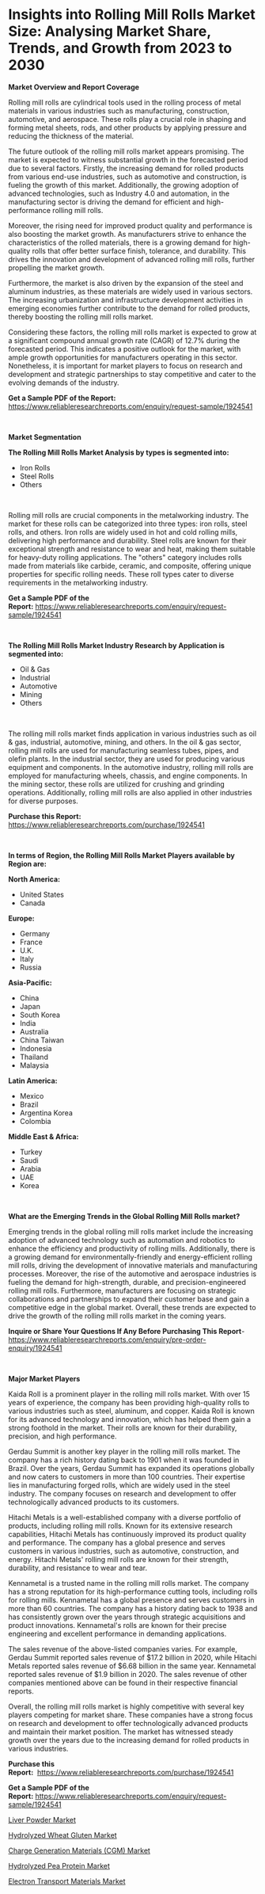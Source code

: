 <p><h1>Insights into Rolling Mill Rolls Market Size: Analysing Market Share, Trends, and Growth from 2023 to 2030</h1></p><p><strong>Market Overview and Report Coverage</strong></p>
<p><p>Rolling mill rolls are cylindrical tools used in the rolling process of metal materials in various industries such as manufacturing, construction, automotive, and aerospace. These rolls play a crucial role in shaping and forming metal sheets, rods, and other products by applying pressure and reducing the thickness of the material.</p><p>The future outlook of the rolling mill rolls market appears promising. The market is expected to witness substantial growth in the forecasted period due to several factors. Firstly, the increasing demand for rolled products from various end-use industries, such as automotive and construction, is fueling the growth of this market. Additionally, the growing adoption of advanced technologies, such as Industry 4.0 and automation, in the manufacturing sector is driving the demand for efficient and high-performance rolling mill rolls.</p><p>Moreover, the rising need for improved product quality and performance is also boosting the market growth. As manufacturers strive to enhance the characteristics of the rolled materials, there is a growing demand for high-quality rolls that offer better surface finish, tolerance, and durability. This drives the innovation and development of advanced rolling mill rolls, further propelling the market growth.</p><p>Furthermore, the market is also driven by the expansion of the steel and aluminum industries, as these materials are widely used in various sectors. The increasing urbanization and infrastructure development activities in emerging economies further contribute to the demand for rolled products, thereby boosting the rolling mill rolls market.</p><p>Considering these factors, the rolling mill rolls market is expected to grow at a significant compound annual growth rate (CAGR) of 12.7% during the forecasted period. This indicates a positive outlook for the market, with ample growth opportunities for manufacturers operating in this sector. Nonetheless, it is important for market players to focus on research and development and strategic partnerships to stay competitive and cater to the evolving demands of the industry.</p></p>
<p><strong>Get a Sample PDF of the Report:</strong> <a href="https://www.reliableresearchreports.com/enquiry/request-sample/1924541">https://www.reliableresearchreports.com/enquiry/request-sample/1924541</a></p>
<p>&nbsp;</p>
<p><strong>Market Segmentation</strong></p>
<p><strong>The Rolling Mill Rolls Market Analysis by types is segmented into:</strong></p>
<p><ul><li>Iron Rolls</li><li>Steel Rolls</li><li>Others</li></ul></p>
<p>&nbsp;</p>
<p><p>Rolling mill rolls are crucial components in the metalworking industry. The market for these rolls can be categorized into three types: iron rolls, steel rolls, and others. Iron rolls are widely used in hot and cold rolling mills, delivering high performance and durability. Steel rolls are known for their exceptional strength and resistance to wear and heat, making them suitable for heavy-duty rolling applications. The "others" category includes rolls made from materials like carbide, ceramic, and composite, offering unique properties for specific rolling needs. These roll types cater to diverse requirements in the metalworking industry.</p></p>
<p><strong>Get a Sample PDF of the Report:</strong>&nbsp;<a href="https://www.reliableresearchreports.com/enquiry/request-sample/1924541">https://www.reliableresearchreports.com/enquiry/request-sample/1924541</a></p>
<p>&nbsp;</p>
<p><strong>The Rolling Mill Rolls Market Industry Research by Application is segmented into:</strong></p>
<p><ul><li>Oil & Gas</li><li>Industrial</li><li>Automotive</li><li>Mining</li><li>Others</li></ul></p>
<p>&nbsp;</p>
<p><p>The rolling mill rolls market finds application in various industries such as oil & gas, industrial, automotive, mining, and others. In the oil & gas sector, rolling mill rolls are used for manufacturing seamless tubes, pipes, and olefin plants. In the industrial sector, they are used for producing various equipment and components. In the automotive industry, rolling mill rolls are employed for manufacturing wheels, chassis, and engine components. In the mining sector, these rolls are utilized for crushing and grinding operations. Additionally, rolling mill rolls are also applied in other industries for diverse purposes.</p></p>
<p><strong>Purchase this Report:</strong>&nbsp; <a href="https://www.reliableresearchreports.com/purchase/1924541">https://www.reliableresearchreports.com/purchase/1924541</a></p>
<p>&nbsp;</p>
<p><strong>In terms of Region, the Rolling Mill Rolls Market Players available by Region are:</strong></p>
<p>
    <p> <strong> North America: </strong>
        <ul>
            <li>United States</li>
            <li>Canada</li>
        </ul>
        </p> 
    <p> <strong> Europe: </strong>
        <ul>
            <li>Germany</li>
            <li>France</li>
            <li>U.K.</li>
            <li>Italy</li>
            <li>Russia</li>
        </ul>
        </p> 
    <p> <strong> Asia-Pacific: </strong>
        <ul>
            <li>China</li>
            <li>Japan</li>
            <li>South Korea</li>
            <li>India</li>
            <li>Australia</li>
            <li>China Taiwan</li>
            <li>Indonesia</li>
            <li>Thailand</li>
            <li>Malaysia</li>
        </ul>
        </p> 
    <p> <strong> Latin America: </strong>
        <ul>
            <li>Mexico</li>
            <li>Brazil</li>
            <li>Argentina Korea</li>
            <li>Colombia</li>
        </ul>
        </p> 
    <p> <strong> Middle East & Africa: </strong>
        <ul>
            <li>Turkey</li>
            <li>Saudi</li>
            <li>Arabia</li>
            <li>UAE</li>
            <li>Korea</li>
        </ul>
    </p>
    </p>
<p>&nbsp;</p>
<p><strong>What are the Emerging Trends in the Global Rolling Mill Rolls market?</strong></p>
<p><p>Emerging trends in the global rolling mill rolls market include the increasing adoption of advanced technology such as automation and robotics to enhance the efficiency and productivity of rolling mills. Additionally, there is a growing demand for environmentally-friendly and energy-efficient rolling mill rolls, driving the development of innovative materials and manufacturing processes. Moreover, the rise of the automotive and aerospace industries is fueling the demand for high-strength, durable, and precision-engineered rolling mill rolls. Furthermore, manufacturers are focusing on strategic collaborations and partnerships to expand their customer base and gain a competitive edge in the global market. Overall, these trends are expected to drive the growth of the rolling mill rolls market in the coming years.</p></p>
<p><strong>Inquire or Share Your Questions If Any Before Purchasing This Report</strong>- <a href="https://www.reliableresearchreports.com/enquiry/pre-order-enquiry/1924541">https://www.reliableresearchreports.com/enquiry/pre-order-enquiry/1924541</a></p>
<p>&nbsp;</p>
<p><strong>Major Market Players</strong></p>
<p><p>Kaida Roll is a prominent player in the rolling mill rolls market. With over 15 years of experience, the company has been providing high-quality rolls to various industries such as steel, aluminum, and copper. Kaida Roll is known for its advanced technology and innovation, which has helped them gain a strong foothold in the market. Their rolls are known for their durability, precision, and high performance.</p><p>Gerdau Summit is another key player in the rolling mill rolls market. The company has a rich history dating back to 1901 when it was founded in Brazil. Over the years, Gerdau Summit has expanded its operations globally and now caters to customers in more than 100 countries. Their expertise lies in manufacturing forged rolls, which are widely used in the steel industry. The company focuses on research and development to offer technologically advanced products to its customers.</p><p>Hitachi Metals is a well-established company with a diverse portfolio of products, including rolling mill rolls. Known for its extensive research capabilities, Hitachi Metals has continuously improved its product quality and performance. The company has a global presence and serves customers in various industries, such as automotive, construction, and energy. Hitachi Metals' rolling mill rolls are known for their strength, durability, and resistance to wear and tear.</p><p>Kennametal is a trusted name in the rolling mill rolls market. The company has a strong reputation for its high-performance cutting tools, including rolls for rolling mills. Kennametal has a global presence and serves customers in more than 60 countries. The company has a history dating back to 1938 and has consistently grown over the years through strategic acquisitions and product innovations. Kennametal's rolls are known for their precise engineering and excellent performance in demanding applications.</p><p>The sales revenue of the above-listed companies varies. For example, Gerdau Summit reported sales revenue of $17.2 billion in 2020, while Hitachi Metals reported sales revenue of $6.68 billion in the same year. Kennametal reported sales revenue of $1.9 billion in 2020. The sales revenue of other companies mentioned above can be found in their respective financial reports.</p><p>Overall, the rolling mill rolls market is highly competitive with several key players competing for market share. These companies have a strong focus on research and development to offer technologically advanced products and maintain their market position. The market has witnessed steady growth over the years due to the increasing demand for rolled products in various industries.</p></p>
<p><strong>Purchase this Report:</strong>&nbsp;&nbsp;<a href="https://www.reliableresearchreports.com/purchase/1924541">https://www.reliableresearchreports.com/purchase/1924541</a></p>
<p></p>
<p><strong>Get a Sample PDF of the Report:</strong>&nbsp;<a href="https://www.reliableresearchreports.com/enquiry/request-sample/1924541">https://www.reliableresearchreports.com/enquiry/request-sample/1924541</a></p>
<p><p><a href="https://medium.com/@rahul.reportprime/liver-powder-market-report-reveals-the-latest-trends-and-growth-opportunities-of-this-market-930f91fa620a">Liver Powder Market</a></p><p><a href="https://medium.com/@sainreportprime/hydrolyzed-wheat-gluten-market-size-and-market-trends-complete-industry-overview-2023-to-2030-207d10cc9038">Hydrolyzed Wheat Gluten Market</a></p><p><a href="https://medium.com/@chiragreportprime/charge-generation-materials-cgm-market-insight-market-trends-growth-forecasted-from-2023-to-680e97b01f23">Charge Generation Materials (CGM) Market</a></p><p><a href="https://medium.com/@sk99912151/hydrolyzed-pea-protein-market-size-cagr-trends-2024-2030-275a3a82490e">Hydrolyzed Pea Protein Market</a></p><p><a href="https://medium.com/@prachi.reportprime/electron-transport-materials-market-trends-forecast-and-competitive-analysis-to-2030-217843ca4b1e">Electron Transport Materials Market</a></p></p>